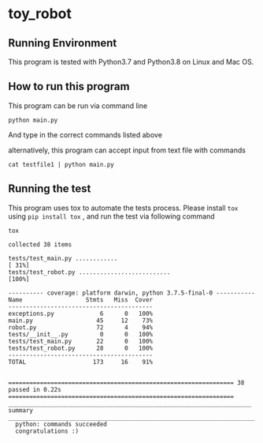 # toy_robot

## Running Environment
This program is tested with Python3.7 and Python3.8 on Linux and Mac OS.


## How to run this program
This program can be run via command line
```
python main.py
```

And type in the correct commands listed above

alternatively, this program can accept input from text file with commands
```
cat testfile1 | python main.py
```

## Running the test
This program uses tox to automate the tests process.
Please install `tox` using `pip install tox` , and run the test via following command
```
tox
```

```
collected 38 items

tests/test_main.py ............                                                                                                              [ 31%]
tests/test_robot.py ..........................                                                                                               [100%]

---------- coverage: platform darwin, python 3.7.5-final-0 -----------
Name                  Stmts   Miss  Cover
-----------------------------------------
exceptions.py             6      0   100%
main.py                  45     12    73%
robot.py                 72      4    94%
tests/__init__.py         0      0   100%
tests/test_main.py       22      0   100%
tests/test_robot.py      28      0   100%
-----------------------------------------
TOTAL                   173     16    91%


================================================================ 38 passed in 0.22s ================================================================
_____________________________________________________________________ summary ______________________________________________________________________
  python: commands succeeded
  congratulations :)
```